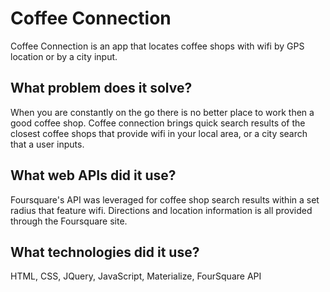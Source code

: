 # Coffee Connection



Coffee Connection is an app that locates coffee shops with wifi by GPS location or by a city input.

## What problem does it solve?
When you are constantly on the go there is no better place to work then a good coffee shop.  Coffee connection brings quick search results of the closest coffee shops that provide wifi in your local area, or a city search that a user inputs.  

## What web APIs did it use?
Foursquare's API was leveraged for coffee shop search results within a set radius that feature wifi.  Directions and location information is all provided through the Foursquare site.

## What technologies did it use?
HTML, CSS, JQuery, JavaScript, Materialize, FourSquare API

<div style="max-width: 500px;" id="_giphy_3oI9JxiwUrVtCUrhgQ"></div><script> _gif_artist = "likwidates"; _gif_artist_avatar = "https://media3.giphy.com/avatars/default3.gif"; var _giphy = _giphy || []; _giphy.push({id: "3oI9JxiwUrVtCUrhgQ",w: 268, h: 480, clickthrough_url: "http://giphy.com/gifs/3oI9JxiwUrVtCUrhgQ"});var g = document.createElement("script"); g.type = "text/javascript"; g.async = true;g.src = ("https:" == document.location.protocol ? "https://" : "http://") + "giphy.com/static/js/widgets/embed.js";var s = document.getElementsByTagName("script")[0]; s.parentNode.insertBefore(g, s);</script>
